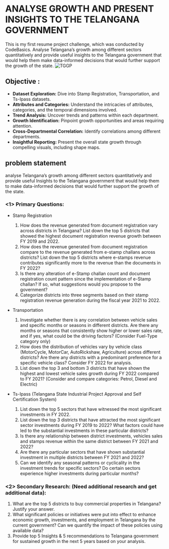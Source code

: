 # ANALYSE GROWTH AND PRESENT INSIGHTS TO THE TELANGANA GOVERNMENT
 This is my first resume project challenge, which was conducted by CodeBasics. Analyse Telangana’s growth among different sectors quantitatively and provide useful insights to the Telangana government that would help them make data-informed decisions that would further support the growth of the state.
![TGGP](https://github.com/HemaliPatel3/Analyse-Growth-and-Present-Insights-to-the-Telangana-Government/assets/81223796/4a9f9dda-de81-4107-86a0-d8c9403bc3d2)



## Objective : 
- **Dataset Exploration:** Dive into Stamp Registration, Transportation, and Ts-Ipass datasets.  
- **Attributes and Categories:** Understand the intricacies of attributes, categories, and the temporal dimensions involved.  
- **Trend Analysis:** Uncover trends and patterns within each department.  
- **Growth Identification:** Pinpoint growth opportunities and areas requiring attention.  
- **Cross-Departmental Correlation:** Identify correlations among different departments.  
- **Insightful Reporting:** Present the overall state growth through compelling visuals, including shape maps.


 
## problem statement
analyse Telangana’s growth among different sectors quantitatively and provide useful Insights to the Telangana government that would help them to make data-informed decisions that would further support the growth of the state.
### <1> Primary Questions:
- Stamp Registration
  1) How does the revenue generated from document registration vary across districts in Telangana?  List down the top 5 districts that showed the highest document registration revenue growth between FY 2019 and 2022.
  2) How does the revenue generated from document registration compare to the revenue generated from e-stamp challans across districts? List down the top 5 districts where e-stamps revenue contributes significantly more to the revenue than the documents in FY 2022?
  3)  Is there any alteration of e-Stamp challan count and document registration count pattern since the implementation of e-Stamp challan? If so, what suggestions would you propose to the government?
  4)  Categorize districts into three segments based on their stamp registration revenue generation during the fiscal year 2021 to 2022.

- Transportation
  1) Investigate whether there is any correlation between vehicle sales and specific months or seasons in different districts. Are there any months or seasons that consistently show higher or lower sales rate, and if yes, what could be the driving factors? (Consider Fuel-Type category only)
  2) How does the distribution of vehicles vary by vehicle class (MotorCycle, MotorCar, AutoRickshaw, Agriculture) across different districts? Are there any districts with a predominant preference for a specific vehicle class? Consider FY 2022 for analysis.
  3) List down the top 3 and bottom 3 districts that have shown the highest and lowest vehicle sales growth during FY 2022 compared to FY 2021? (Consider and compare categories: Petrol, Diesel and Electric)
    
- Ts-Ipass (Telangana State Industrial Project Approval and Self Certification System)
  1) List down the top 5 sectors that have witnessed the most significant investments in FY 2022.
  2) List down the top 3 districts that have attracted the most significant sector investments during FY 2019 to 2022? What factors could have led to the substantial investments in these particular districts?
  3) Is there any relationship between district investments, vehicles sales and stamps revenue within the same district between FY 2021 and 2022?
  4) Are there any particular sectors that have shown substantial investment in multiple districts between FY 2021 and 2022?
  5) Can we identify any seasonal patterns or cyclicality in the investment trends for specific sectors? Do certain sectors experience higher investments during particular months?


### <2> Secondary Research: (Need additional research and get additional data):
1) What are the top 5 districts to buy commercial properties in Telangana? Justify your answer.
2) What significant policies or initiatives were put into effect to enhance economic growth, investments, and employment in Telangana by the current government? Can we quantify the impact of these policies using available data?
3) Provide top 5 Insights & 5 recommendations to Telangana government for sustained growth in the next 5 years based on your analysis. 


 
 



   
           
         
 
         
       




 
